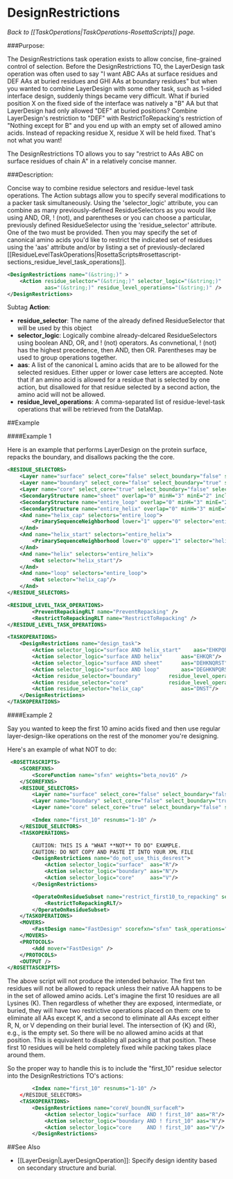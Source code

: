 # DesignRestrictions
*Back to [[TaskOperations|TaskOperations-RosettaScripts]] page.*

###Purpose:

The DesignRestrictions task operation exists to allow concise, fine-grained control of selection. Before the DesignRestrictions TO, the LayerDesign task operation was often used to say "I want ABC AAs at surface residues and DEF AAs at buried residues and GHI AAs at boundary residues" but when you wanted to combine LayerDesign with some other task, such as 1-sided interface design, suddenly things became very difficult. What if buried position X on the fixed side of the interface was natively a "B" AA but that LayerDesign had only allowed "DEF" at buried positions? Combine LayerDesign's restriction to "DEF" with RestrictToRepacking's restriction of "Nothing except for B" and you end up with an empty set of allowed amino acids. Instead of repacking residue X, residue X will be held fixed. That's not what you want!

The DesignRestrictions TO allows you to say "restrict to AAs ABC on surface residues of chain A" in a relatively concise manner.

###Description:

Concise way to combine residue selectors and residue-level task operations. The Action subtags allow you to specify several modifications to a packer task simultaneously. Using the 'selector_logic' attribute, you can combine as many previously-defined ResidueSelectors as you would like using AND, OR, ! (not), and parentheses or you can choose a particular, previously defined ResidueSelector using the 'residue_selector' attribute. One of the two must be provided. Then you may specify the set of canonical amino acids you'd like to restrict the indicated set of residues using the 'aas' attribute and/or by listing a set of previously-declared [[ResidueLevelTaskOperations|RosettaScripts#rosettascript-sections_residue_level_task_operations]].

```xml
<DesignRestrictions name="(&string;)" >
    <Action residue_selector="(&string;)" selector_logic="(&string;)"
            aas="(&string;)" residue_level_operations="(&string;)" />
</DesignRestrictions>
```

Subtag **Action**:   

-   **residue_selector**: The name of the already defined ResidueSelector that will be used by this object
-   **selector_logic**: Logically combine already-delcared ResidueSelectors using boolean AND, OR, and ! (not) operators. As convnetional, ! (not) has the highest precedence, then AND, then OR. Parentheses may be used to group operations together.
-   **aas**: A list of the canonical L amino acids that are to be allowed for the selected residues. Either upper or lower case letters are accepted. Note that if an amino acid is allowed for a residue that is selected by one action, but disallowed for that residue selected by a second action, the amino acid will not be allowed.
-   **residue_level_operations**: A comma-separated list of residue-level-task operations that will be retrieved from the DataMap.


##Example

####Example 1

Here is an example that performs LayerDesign on the protein surface, repacks the boundary, and disallows packing the the core. 

```xml
<RESIDUE_SELECTORS>
	<Layer name="surface" select_core="false" select_boundary="false" select_surface="true" use_sidechain_neighbors="true"/>
	<Layer name="boundary" select_core="false" select_boundary="true" select_surface="false" use_sidechain_neighbors="true"/>
	<Layer name="core" select_core="true" select_boundary="false" select_surface="false" use_sidechain_neighbors="true"/>
	<SecondaryStructure name="sheet" overlap="0" minH="3" minE="2" include_terminal_loops="false" use_dssp="true" ss="E"/>
	<SecondaryStructure name="entire_loop" overlap="0" minH="3" minE="2" include_terminal_loops="true" use_dssp="true" ss="L"/>
	<SecondaryStructure name="entire_helix" overlap="0" minH="3" minE="2" include_terminal_loops="false" use_dssp="true" ss="H"/>
	<And name="helix_cap" selectors="entire_loop">
		<PrimarySequenceNeighborhood lower="1" upper="0" selector="entire_helix"/>
	</And>
	<And name="helix_start" selectors="entire_helix">
		<PrimarySequenceNeighborhood lower="0" upper="1" selector="helix_cap"/>
	</And>
	<And name="helix" selectors="entire_helix">
		<Not selector="helix_start"/>
	</And>
	<And name="loop" selectors="entire_loop">
		<Not selector="helix_cap"/>
	</And>
</RESIDUE_SELECTORS>

<RESIDUE_LEVEL_TASK_OPERATIONS>
        <PreventRepackingRLT name="PreventRepacking" />
        <RestrictToRepackingRLT name="RestrictToRepacking" />
</RESIDUE_LEVEL_TASK_OPERATIONS>

<TASKOPERATIONS>
	<DesignRestrictions name="design_task">
		<Action selector_logic="surface AND helix_start"	aas="EHKPQR"/>
		<Action selector_logic="surface AND helix"		aas="EHKQR"/>
		<Action selector_logic="surface AND sheet"		aas="DEHKNQRST"/>
		<Action selector_logic="surface AND loop"		aas="DEGHKNPQRST"/>
		<Action residue_selector="boundary"			residue_level_operations="RestrictToRepacking"/>
		<Action residue_selector="core"				residue_level_operations="PreventRepacking"/>
		<Action residue_selector="helix_cap"			aas="DNST"/>
	</DesignRestrictions>
</TASKOPERATIONS>

```

####Example 2

Say you wanted to keep the first 10 amino acids fixed and then use regular layer-design-like operations on the rest of the monomer you're designing.

Here's an example of what NOT to do:

```xml
 <ROSETTASCRIPTS>
    <SCOREFXNS>
        <ScoreFunction name="sfxn" weights="beta_nov16" />
    </SCOREFXNS>
    <RESIDUE_SELECTORS>
        <Layer name="surface" select_core="false" select_boundary="false" select_surface="true" use_sidechain_neighbors="true"/>
        <Layer name="boundary" select_core="false" select_boundary="true" select_surface="false" use_sidechain_neighbors="true"/>
        <Layer name="core" select_core="true" select_boundary="false" select_surface="false" use_sidechain_neighbors="true"/>

        <Index name="first_10" resnums="1-10" />
    </RESIDUE_SELECTORS>
    <TASKOPERATIONS>

        CAUTION: THIS IS A "WHAT **NOT** TO DO" EXAMPLE.
        CAUTION: DO NOT COPY AND PASTE IT INTO YOUR XML FILE      
        <DesignRestrictions name="do_not_use_this_desrest">
            <Action selector_logic="surface"  aas="R"/>
            <Action selector_logic="boundary" aas="N"/>
            <Action selector_logic="core"     aas="V"/>
        </DesignRestrictions>

        <OperateOnResidueSubset name="restrict_first10_to_repacking" selector="first_10">
            <RestrictToRepackingRLT/>
        </OperateOnResidueSubset>
    </TASKOPERATIONS>
    <MOVERS>
        <FastDesign name="FastDesign" scorefxn="sfxn" task_operations="do_not_use_this_desrest,restrict_first10_to_repacking"/>
    </MOVERS>
    <PROTOCOLS>
        <Add mover="FastDesign" />
    </PROTOCOLS>
    <OUTPUT />
</ROSETTASCRIPTS>
```

The above script will not produce the intended behavior. The first ten residues will not be allowed to repack unless their native AA happens to be in the set of allowed amino acids. Let's imagine the first 10 residues are all Lysines (K). Then regardless of whether they are exposed, intermediate, or buried, they will have two restrictive operations placed on them: one to eliminate all AAs except K, and a second to eliminate all AAs except either R, N, or V depending on their burial level. The intersection of {K} and {R}, e.g., is the empty set. So there will be no allowed amino acids at that position. This is equivalent to disabling all packing at that position. These first 10 residues will be held completely fixed while packing takes place around them.

So the proper way to handle this is to include the "first_10" residue selector into the DesignRestrictions TO's actions:

```xml
        <Index name="first_10" resnums="1-10" />
    </RESIDUE_SELECTORS>
    <TASKOPERATIONS>        
        <DesignRestrictions name="coreV_boundN_surfaceR">
            <Action selector_logic="surface  AND ! first_10" aas="R"/>
            <Action selector_logic="boundary AND ! first_10" aas="N"/>
            <Action selector_logic="core     AND ! first_10" aas="V"/>
        </DesignRestrictions>
```


##See Also

* [[LayerDesign|LayerDesignOperation]]: Specify design identity based on secondary structure and burial.
